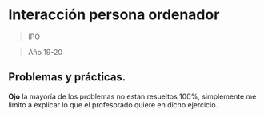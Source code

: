 # Interacción persona ordenador
> IPO

> Año 19-20

## Problemas y prácticas.

**Ojo** la mayoría de los problemas no estan resueltos 100%, simplemente me limito a explicar lo que el profesorado quiere en dicho ejercicio.
